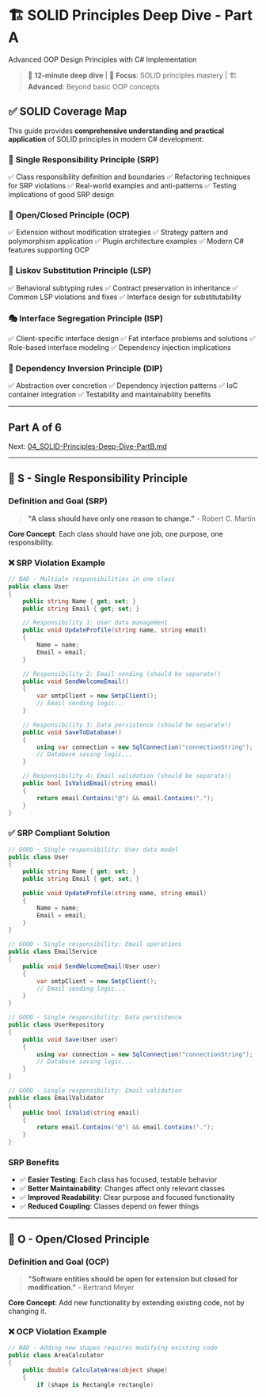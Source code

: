 # 🏗️ SOLID Principles Deep Dive - Part A

Advanced OOP Design Principles with C# Implementation

> 📖 **12-minute deep dive** | 🎯 **Focus**: SOLID principles mastery | 🏗️ **Advanced**: Beyond basic OOP concepts

## ✅ **SOLID Coverage Map**

This guide provides **comprehensive understanding and practical application** of SOLID principles in modern C# development:

### 🎯 **Single Responsibility Principle (SRP)**

✅ Class responsibility definition and boundaries
✅ Refactoring techniques for SRP violations
✅ Real-world examples and anti-patterns
✅ Testing implications of good SRP design

### 🔐 **Open/Closed Principle (OCP)**

✅ Extension without modification strategies
✅ Strategy pattern and polymorphism application
✅ Plugin architecture examples
✅ Modern C# features supporting OCP

### 🔄 **Liskov Substitution Principle (LSP)**

✅ Behavioral subtyping rules
✅ Contract preservation in inheritance
✅ Common LSP violations and fixes
✅ Interface design for substitutability

### 🎭 **Interface Segregation Principle (ISP)**

✅ Client-specific interface design
✅ Fat interface problems and solutions
✅ Role-based interface modeling
✅ Dependency injection implications

### 🔗 **Dependency Inversion Principle (DIP)**

✅ Abstraction over concretion
✅ Dependency injection patterns
✅ IoC container integration
✅ Testability and maintainability benefits

---

## Part A of 6

Next: [04_SOLID-Principles-Deep-Dive-PartB.md](04_SOLID-Principles-Deep-Dive-PartB.md)

---

## 🎯 S - Single Responsibility Principle

### Definition and Goal (SRP)

> **"A class should have only one reason to change."** - Robert C. Martin

**Core Concept**: Each class should have one job, one purpose, one responsibility.

### **❌ SRP Violation Example**

```csharp
// BAD - Multiple responsibilities in one class
public class User
{
    public string Name { get; set; }
    public string Email { get; set; }

    // Responsibility 1: User data management
    public void UpdateProfile(string name, string email)
    {
        Name = name;
        Email = email;
    }

    // Responsibility 2: Email sending (should be separate!)
    public void SendWelcomeEmail()
    {
        var smtpClient = new SmtpClient();
        // Email sending logic...
    }

    // Responsibility 3: Data persistence (should be separate!)
    public void SaveToDatabase()
    {
        using var connection = new SqlConnection("connectionString");
        // Database saving logic...
    }

    // Responsibility 4: Email validation (should be separate!)
    public bool IsValidEmail(string email)
    {
        return email.Contains("@") && email.Contains(".");
    }
}
```

### **✅ SRP Compliant Solution**

```csharp
// GOOD - Single responsibility: User data model
public class User
{
    public string Name { get; set; }
    public string Email { get; set; }

    public void UpdateProfile(string name, string email)
    {
        Name = name;
        Email = email;
    }
}

// GOOD - Single responsibility: Email operations
public class EmailService
{
    public void SendWelcomeEmail(User user)
    {
        var smtpClient = new SmtpClient();
        // Email sending logic...
    }
}

// GOOD - Single responsibility: Data persistence
public class UserRepository
{
    public void Save(User user)
    {
        using var connection = new SqlConnection("connectionString");
        // Database saving logic...
    }
}

// GOOD - Single responsibility: Email validation
public class EmailValidator
{
    public bool IsValid(string email)
    {
        return email.Contains("@") && email.Contains(".");
    }
}
```

### **SRP Benefits**

- ✅ **Easier Testing**: Each class has focused, testable behavior
- ✅ **Better Maintainability**: Changes affect only relevant classes
- ✅ **Improved Readability**: Clear purpose and focused functionality
- ✅ **Reduced Coupling**: Classes depend on fewer things

---

## 🔐 O - Open/Closed Principle

### Definition and Goal (OCP)

> **"Software entities should be open for extension but closed for modification."** - Bertrand Meyer

**Core Concept**: Add new functionality by extending existing code, not by changing it.

### **❌ OCP Violation Example**

```csharp
// BAD - Adding new shapes requires modifying existing code
public class AreaCalculator
{
    public double CalculateArea(object shape)
    {
        if (shape is Rectangle rectangle)

